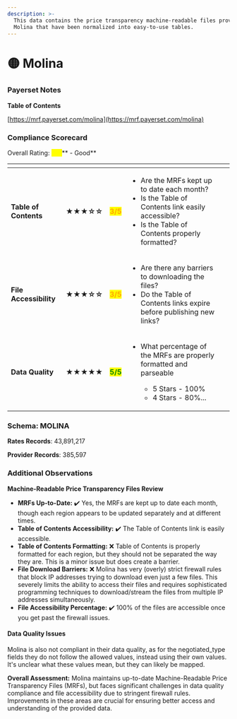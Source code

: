 ```yaml
---
description: >-
  This data contains the price transparency machine-readable files provided by
  Molina that have been normalized into easy-to-use tables.
---
```


# 🟡 Molina

### Payerset Notes

**Table of Contents**

[https://mrf.payerset.com/molina](https://mrf.payerset.com/molina)

### Compliance Scorecard

Overall Rating: <mark style="color:yellow;">**4/5**</mark>** - Good**

<table data-view="cards"><thead><tr><th></th><th></th><th></th><th></th><th data-hidden data-card-cover data-type="files"></th></tr></thead><tbody><tr><td><strong>Table of Contents</strong></td><td><strong>★★★☆☆</strong></td><td><mark style="color:orange;"><strong>3/5</strong></mark></td><td><ul><li>Are the MRFs kept up to date each month? </li><li>Is the Table of Contents link easily accessible?</li><li>Is the Table of Contents properly formatted?</li></ul></td><td></td></tr><tr><td><strong>File Accessibility</strong></td><td><strong>★★★☆☆</strong></td><td><mark style="color:orange;"><strong>3/5</strong></mark></td><td><ul><li>Are there any barriers to downloading the files?</li><li>Do the Table of Contents links expire before publishing new links?</li></ul></td><td></td></tr><tr><td><strong>Data Quality</strong></td><td><strong>★★★★★</strong></td><td><mark style="color:green;"><strong>5/5</strong></mark></td><td><ul><li><p>What percentage of the MRFs are properly formatted and parseable</p><ul><li>5 Stars - 100%</li><li>4 Stars - 80%...</li></ul></li></ul></td><td></td></tr></tbody></table>

### Schema: MOLINA

**Rates Records**: 43,891,217

**Provider Records**: 385,597

### Additional Observations

**Machine-Readable Price Transparency Files Review**

* **MRFs Up-to-Date:** ✔️ Yes, the MRFs are kept up to date each month, though each region appears to be updated separately and at different times.
* **Table of Contents Accessibility:** ✔️ The Table of Contents link is easily accessible.
* **Table of Contents Formatting:** ❌ Table of Contents is properly formatted for each region, but they should not be separated the way they are. This is a minor issue but does create a barrier.
* **File Download Barriers:** ❌ Molina has very (overly) strict firewall rules that block IP addresses trying to download even just a few files. This severely limits the ability to access their files and requires sophisticated programming techniques to download/stream the files from multiple IP addresses simultaneously.
* **File Accessibility Percentage:** ✔️ 100% of the files are accessible once you get past the firewall issues.

#### **Data Quality Issues**

Molina is also not compliant in their data quality, as for the negotiated\_type fields they do not follow the allowed values, instead using their own values. It's unclear what these values mean, but they can likely be mapped.&#x20;

**Overall Assessment:** Molina maintains up-to-date Machine-Readable Price Transparency Files (MRFs), but faces significant challenges in data quality compliance and file accessibility due to stringent firewall rules. Improvements in these areas are crucial for ensuring better access and understanding of the provided data.
